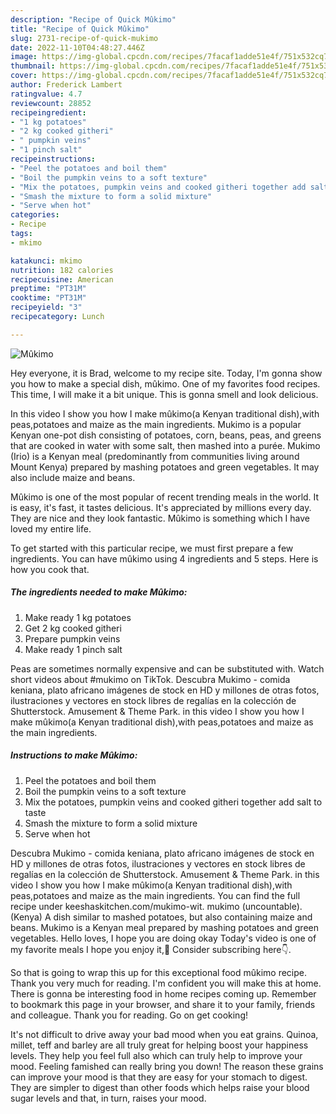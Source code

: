 ```yaml
---
description: "Recipe of Quick Mûkimo"
title: "Recipe of Quick Mûkimo"
slug: 2731-recipe-of-quick-mukimo
date: 2022-11-10T04:48:27.446Z
image: https://img-global.cpcdn.com/recipes/7facaf1adde51e4f/751x532cq70/mukimo-recipe-main-photo.jpg
thumbnail: https://img-global.cpcdn.com/recipes/7facaf1adde51e4f/751x532cq70/mukimo-recipe-main-photo.jpg
cover: https://img-global.cpcdn.com/recipes/7facaf1adde51e4f/751x532cq70/mukimo-recipe-main-photo.jpg
author: Frederick Lambert
ratingvalue: 4.7
reviewcount: 28852
recipeingredient:
- "1 kg potatoes"
- "2 kg cooked githeri"
- " pumpkin veins"
- "1 pinch salt"
recipeinstructions:
- "Peel the potatoes and boil them"
- "Boil the pumpkin veins to a soft texture"
- "Mix the potatoes, pumpkin veins and cooked githeri together add salt to taste"
- "Smash the mixture to form a solid mixture"
- "Serve when hot"
categories:
- Recipe
tags:
- mkimo

katakunci: mkimo 
nutrition: 182 calories
recipecuisine: American
preptime: "PT31M"
cooktime: "PT31M"
recipeyield: "3"
recipecategory: Lunch

---
```



![Mûkimo](https://img-global.cpcdn.com/recipes/7facaf1adde51e4f/751x532cq70/mukimo-recipe-main-photo.jpg)

Hey everyone, it is Brad, welcome to my recipe site. Today, I'm gonna show you how to make a special dish, mûkimo. One of my favorites food recipes. This time, I will make it a bit unique. This is gonna smell and look delicious.

In this video I show you how I make mûkimo(a Kenyan traditional dish),with peas,potatoes and maize as the main ingredients. Mukimo is a popular Kenyan one-pot dish consisting of potatoes, corn, beans, peas, and greens that are cooked in water with some salt, then mashed into a purée. Mukimo (Irio) is a Kenyan meal (predominantly from communities living around Mount Kenya) prepared by mashing potatoes and green vegetables. It may also include maize and beans.

Mûkimo is one of the most popular of recent trending meals in the world. It is easy, it's fast, it tastes delicious. It's appreciated by millions every day. They are nice and they look fantastic. Mûkimo is something which I have loved my entire life.


To get started with this particular recipe, we must first prepare a few ingredients. You can have mûkimo using 4 ingredients and 5 steps. Here is how you cook that.

<!--inarticleads1-->

##### The ingredients needed to make Mûkimo:

1. Make ready 1 kg potatoes
1. Get 2 kg cooked githeri
1. Prepare  pumpkin veins
1. Make ready 1 pinch salt


Peas are sometimes normally expensive and can be substituted with. Watch short videos about #mukimo on TikTok. Descubra Mukimo - comida keniana, plato africano imágenes de stock en HD y millones de otras fotos, ilustraciones y vectores en stock libres de regalías en la colección de Shutterstock. Amusement &amp; Theme Park. in this video I show you how I make mûkimo(a Kenyan traditional dish),with peas,potatoes and maize as the main ingredients. 

<!--inarticleads2-->

##### Instructions to make Mûkimo:

1. Peel the potatoes and boil them
1. Boil the pumpkin veins to a soft texture
1. Mix the potatoes, pumpkin veins and cooked githeri together add salt to taste
1. Smash the mixture to form a solid mixture
1. Serve when hot


Descubra Mukimo - comida keniana, plato africano imágenes de stock en HD y millones de otras fotos, ilustraciones y vectores en stock libres de regalías en la colección de Shutterstock. Amusement &amp; Theme Park. in this video I show you how I make mûkimo(a Kenyan traditional dish),with peas,potatoes and maize as the main ingredients. You can find the full recipe under keeshaskitchen.com/mukimo-wit. mukimo (uncountable). (Kenya) A dish similar to mashed potatoes, but also containing maize and beans. Mukimo is a Kenyan meal prepared by mashing potatoes and green vegetables. Hello loves, I hope you are doing okay Today&#39;s video is one of my favorite meals I hope you enjoy it,💞 Consider subscribing here👇. 

So that is going to wrap this up for this exceptional food mûkimo recipe. Thank you very much for reading. I'm confident you will make this at home. There is gonna be interesting food in home recipes coming up. Remember to bookmark this page in your browser, and share it to your family, friends and colleague. Thank you for reading. Go on get cooking!

It's not difficult to drive away your bad mood when you eat grains. Quinoa, millet, teff and barley are all truly great for helping boost your happiness levels. They help you feel full also which can truly help to improve your mood. Feeling famished can really bring you down! The reason these grains can improve your mood is that they are easy for your stomach to digest. They are simpler to digest than other foods which helps raise your blood sugar levels and that, in turn, raises your mood.
